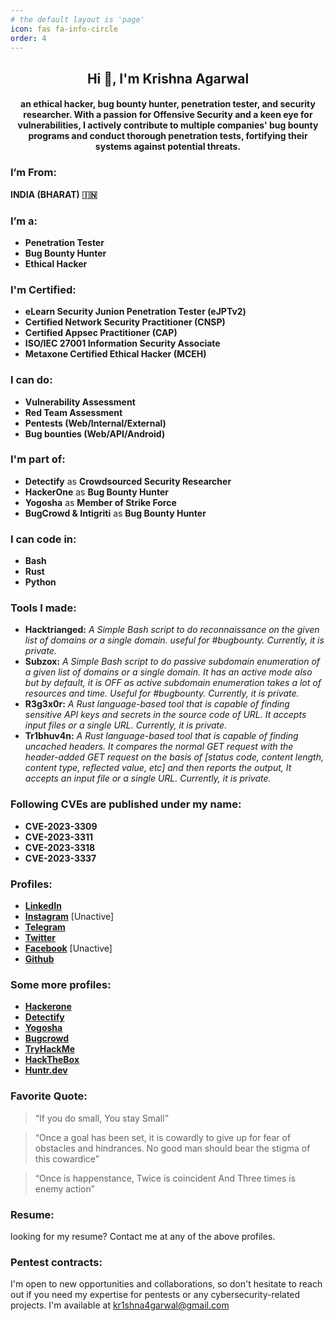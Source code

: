 ```yaml
---
# the default layout is 'page'
icon: fas fa-info-circle
order: 4
---
```

<base target="_blank"> 

## **<center> Hi 👋, I'm Krishna Agarwal </center>**
#### <center> an ethical hacker, bug bounty hunter, penetration tester, and security researcher. With a passion for Offensive Security and a keen eye for vulnerabilities, I actively contribute to multiple companies' bug bounty programs and conduct thorough penetration tests, fortifying their systems against potential threats. </center>


### I’m From:
**INDIA (BHARAT) 🇮🇳**

### I’m a:
- **Penetration Tester**
- **Bug Bounty Hunter**
- **Ethical Hacker**

### I'm Certified:
- **eLearn Security Junion Penetration Tester (eJPTv2)**
- **Certified Network Security Practitioner (CNSP)**
- **Certified Appsec Practitioner (CAP)**
- **ISO/IEC 27001 Information Security Associate**
- **Metaxone Certified Ethical Hacker (MCEH)**

### I can do:
- **Vulnerability Assessment**
- **Red Team Assessment**
- **Pentests (Web/Internal/External)**
- **Bug bounties (Web/API/Android)**

### I'm part of:
- **Detectify** as **Crowdsourced Security Researcher**
- **HackerOne** as **Bug Bounty Hunter**
- **Yogosha** as **Member of Strike Force**
- **BugCrowd & Intigriti** as **Bug Bounty Hunter**

### I can code in:
- **Bash**
- **Rust**
- **Python**

### Tools I made:
- **Hacktrianged:** *A Simple Bash script to do reconnaissance on the given list of domains or a single domain. useful for #bugbounty. Currently, it is private.*
- **Subzox:** *A Simple Bash script to do passive subdomain enumeration of a given list of domains or a single domain. It has an active mode also but by default, it is OFF as active subdomain enumeration takes a lot of resources and time. Useful for #bugbounty. Currently, it is private.*
- **R3g3x0r:** *A Rust language-based tool that is capable of finding sensitive API keys and secrets in the source code of URL. It accepts input files or a single URL. Currently, it is private.*
- **Tr1bhuv4n:** *A Rust language-based tool that is capable of finding uncached headers. It compares the normal GET request with the header-added GET request on the basis of [status code, content length, content type, reflected value, etc] and then reports the output, It accepts an input file or a single URL. Currently, it is private.*


### Following CVEs are published under my name:
- **CVE-2023-3309**
- **CVE-2023-3311**
- **CVE-2023-3318**
- **CVE-2023-3337**

### Profiles:
- [**LinkedIn**](https://www.linkedin.com/in/kr1shna4garwal)
- [**Instagram**](https://www.instagram.com/krishnaagarwal_in) [Unactive]
- [**Telegram**](https://telegram.me/kr1shna4garwal)
- [**Twitter**](https://twitter.com/Kr1shna4garwal)
- [**Facebook**](https://www.facebook.com/kr1shna4garwal) [Unactive]
- [**Github**](https://github.com/kr1shna4garwal)

### Some more profiles:
- [**Hackerone**](https://hackerone.com/kr1shna4garwal)
- [**Detectify**](https://cs.detectify.com/profile/kr1shna4garwal)
- [**Yogosha**](http://app.yogosha.com/r/kr1shna4garwal)
- [**Bugcrowd**](https://bugcrowd.com/kr1shna4garwal)
- [**TryHackMe**](https://tryhackme.com/p/Kr1shna4garwal)
- [**HackTheBox**](https://app.hackthebox.com/profile/685392)
- [**Huntr.dev**](https://huntr.dev/users/kr1shna4garwal)


### Favorite Quote:

> “If you do small, You stay Small”

> “Once a goal has been set, it is cowardly to give up for fear of obstacles and hindrances. No good man should bear the stigma of this cowardice”

> “Once is happenstance, Twice is coincident And Three times is enemy action”

### Resume:
looking for my resume? Contact me at any of the above profiles.

### Pentest contracts:
 I'm open to new opportunities and collaborations, so don't hesitate to reach out if you need my expertise for pentests or any cybersecurity-related projects. I'm available at <a href="mailto:kr1shna4garwal@gmail.com">kr1shna4garwal@gmail.com</a>
